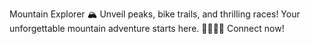 Mountain Explorer 🏔️ Unveil peaks, bike trails, and thrilling races! Your unforgettable mountain adventure starts here. 🌄🚵‍♂️🏁 Connect now!
